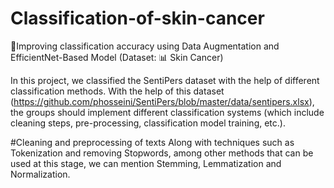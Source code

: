 # Classification-of-skin-cancer

🔴Improving classification accuracy using Data Augmentation and EfficientNet-Based Model (Dataset: 📊 Skin Cancer)

In this project, we classified the SentiPers dataset with the help of different classification methods. With the help of this dataset (https://github.com/phosseini/SentiPers/blob/master/data/sentipers.xlsx), the groups should implement different classification systems (which include cleaning steps, pre-processing, classification model training, etc.).

#Cleaning and preprocessing of texts
Along with techniques such as Tokenization and removing Stopwords, among other methods that can be used at this stage, we can mention Stemming, Lemmatization and Normalization.



